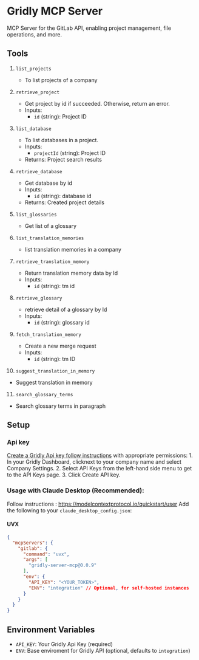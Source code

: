 # Gridly MCP Server

MCP Server for the GitLab API, enabling project management, file operations, and more.

## Tools

1. `list_projects`
   - To list projects of a company

2. `retrieve_project`
   - Get project by id if succeeded. Otherwise, return an error.
   - Inputs:
     - `id` (string): Project ID

3. `list_database`
   - To list databases in a project.
   - Inputs:
     - `projectId` (string): Project ID
   - Returns: Project search results

4. `retrieve_database`
   - Get database by id 
   - Inputs:
     - `id` (string): database id
   - Returns: Created project details

5. `list_glossaries`
   - Get list of a glossary
   
6. `list_translation_memories`
   - list translation memories in a company

7. `retrieve_translation_memory`
    - Return translation memory data by Id
    - Inputs:
        - `id` (string): tm id

8. `retrieve_glossary`
   - retrieve detail of a glossary by Id
   - Inputs:
     - `id` (string): glossary id

9. `fetch_translation_memory`
   - Create a new merge request
   - Inputs:
     - `id` (string): tm ID

10. `suggest_translation_in_memory`
   - Suggest translation in memory

11. `search_glossary_terms`
   - Search glossary terms in paragraph

## Setup

### Api key
[Create a Gridly Api key follow instructions](https://help.gridly.com/360017915857-API-Key-Management) with appropriate permissions:
    1. In your Gridly Dashboard, clicknext to your company name and select Company Settings. 
    2. Select API Keys from the left-hand side menu to get to the API Keys page. 
    3. Click Create API key.

### Usage with Claude Desktop (Recommended):
Follow instructions : https://modelcontextprotocol.io/quickstart/user
Add the following to your `claude_desktop_config.json`:

#### UVX

```json
{
  "mcpServers": {
    "gitlab": {
      "command": "uvx",
      "args": [
        "gridly-server-mcp@0.0.9"
      ],
      "env": {
        "API_KEY": "<YOUR_TOKEN>",
        "ENV": "integration" // Optional, for self-hosted instances
      }
    }
  }
}
```

## Environment Variables

- `API_KEY`: Your Gridly Api Key (required)
- `ENV`: Base enviroment for Gridly API (optional, defaults to `integration`)